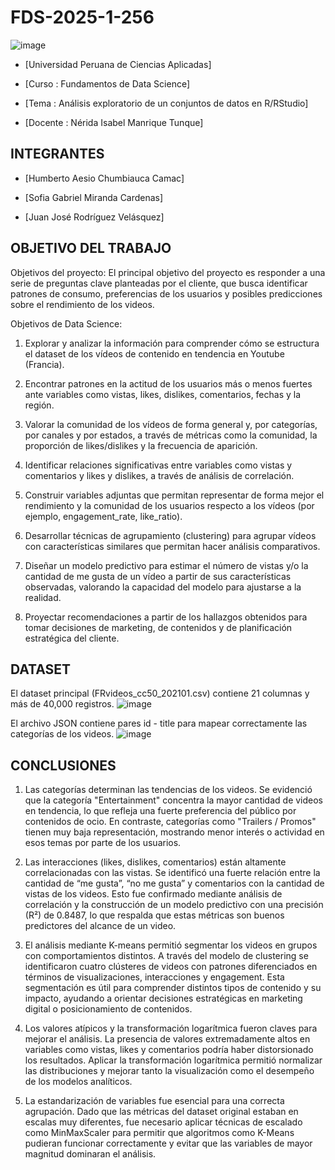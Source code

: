 # FDS-2025-1-256
![image](https://github.com/user-attachments/assets/b47b251e-e65c-46c3-a1a4-f0c28ab554dc)

- [Universidad Peruana de Ciencias Aplicadas]

- [Curso : Fundamentos de Data Science]

- [Tema : Análisis exploratorio de un conjuntos de datos en R/RStudio]

- [Docente : Nérida Isabel Manrique Tunque]
## INTEGRANTES

- [Humberto Aesio Chumbiauca Camac]

- [Sofia Gabriel Miranda Cardenas]

- [Juan José Rodríguez Velásquez]


## OBJETIVO DEL TRABAJO

Objetivos del proyecto:
El principal objetivo del proyecto es responder a una serie de preguntas clave planteadas por el cliente, que busca identificar patrones de consumo, preferencias de los usuarios y posibles predicciones sobre el rendimiento de los videos.

Objetivos de Data Science:

1. Explorar y analizar la información para comprender cómo se estructura el dataset de los vídeos de contenido en tendencia en Youtube (Francia).

2. Encontrar patrones en la actitud de los usuarios más o menos fuertes ante variables como vistas, likes, dislikes, comentarios, fechas y la región.

3. Valorar la comunidad de los vídeos de forma general y, por categorías, por canales y por estados, a través de métricas como la comunidad, la proporción de likes/dislikes y la frecuencia de aparición.

4. Identificar relaciones significativas entre variables como vistas y comentarios y likes y dislikes, a través de análisis de correlación.
   
5. Construir variables adjuntas que permitan representar de forma mejor el rendimiento y la comunidad de los usuarios respecto a los vídeos (por ejemplo, engagement_rate, like_ratio).

6. Desarrollar técnicas de agrupamiento (clustering) para agrupar vídeos con características similares que permitan hacer análisis comparativos.

7. Diseñar un modelo predictivo para estimar el número de vistas y/o la cantidad de me gusta de un vídeo a partir de sus características observadas, valorando la capacidad del modelo para ajustarse a la realidad.

8. Proyectar recomendaciones a partir de los hallazgos obtenidos para tomar decisiones de marketing, de contenidos y de planificación estratégica del cliente.

## DATASET
El dataset principal (FRvideos_cc50_202101.csv) contiene 21 columnas y más de 40,000 registros.
![image](https://github.com/user-attachments/assets/3a7ee031-61a8-4c57-8d7b-a6778290db84)

El archivo JSON contiene pares id - title para mapear correctamente las categorías de los videos.
![image](https://github.com/user-attachments/assets/59f7f96d-5e20-42e1-a1dd-b7b77aa971f5)


## CONCLUSIONES 


1. Las categorías determinan las tendencias de los videos.
 Se evidenció que la categoría "Entertainment" concentra la mayor cantidad de videos en tendencia, lo que refleja una fuerte preferencia del público por contenidos de ocio. En contraste, categorías como "Trailers / Promos" tienen muy baja representación, mostrando menor interés o actividad en esos temas por parte de los usuarios.


2. Las interacciones (likes, dislikes, comentarios) están altamente correlacionadas con las vistas.
 Se identificó una fuerte relación entre la cantidad de “me gusta”, “no me gusta” y comentarios con la cantidad de vistas de los videos. Esto fue confirmado mediante análisis de correlación y la construcción de un modelo predictivo con una precisión (R²) de 0.8487, lo que respalda que estas métricas son buenos predictores del alcance de un video.


3. El análisis mediante K-means permitió segmentar los videos en grupos con comportamientos distintos.
 A través del modelo de clustering se identificaron cuatro clústeres de videos con patrones diferenciados en términos de visualizaciones, interacciones y engagement. Esta segmentación es útil para comprender distintos tipos de contenido y su impacto, ayudando a orientar decisiones estratégicas en marketing digital o posicionamiento de contenidos.

4. Los valores atípicos y la transformación logarítmica fueron claves para mejorar el análisis.
 La presencia de valores extremadamente altos en variables como vistas, likes y comentarios podría haber distorsionado los resultados. Aplicar la transformación logarítmica permitió normalizar las distribuciones y mejorar tanto la visualización como el desempeño de los modelos analíticos.


5. La estandarización de variables fue esencial para una correcta agrupación.
 Dado que las métricas del dataset original estaban en escalas muy diferentes, fue necesario aplicar técnicas de escalado como MinMaxScaler para permitir que algoritmos como K-Means pudieran funcionar correctamente y evitar que las variables de mayor magnitud dominaran el análisis.

